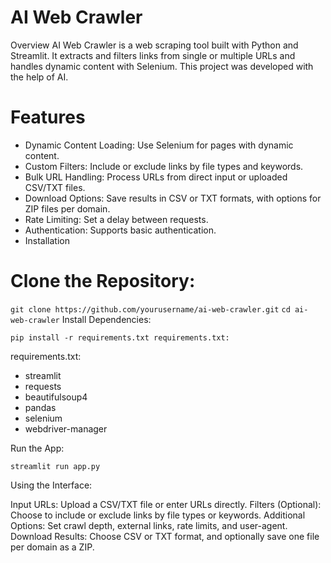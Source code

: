 
# AI Web Crawler
Overview
AI Web Crawler is a web scraping tool built with Python and Streamlit. It extracts and filters links from single or multiple URLs and handles dynamic content with Selenium. This project was developed with the help of AI.

# Features
- Dynamic Content Loading: Use Selenium for pages with dynamic content.
- Custom Filters: Include or exclude links by file types and keywords.
- Bulk URL Handling: Process URLs from direct input or uploaded CSV/TXT files.
- Download Options: Save results in CSV or TXT formats, with options for ZIP files per domain.
- Rate Limiting: Set a delay between requests.
- Authentication: Supports basic authentication.
- Installation


# Clone the Repository:



`git clone https://github.com/yourusername/ai-web-crawler.git`
`cd ai-web-crawler`
Install Dependencies:


`pip install -r requirements.txt requirements.txt:`

requirements.txt: 
- streamlit
- requests
- beautifulsoup4
- pandas
- selenium
- webdriver-manager

Run the App:


`streamlit run app.py`

Using the Interface:

Input URLs: Upload a CSV/TXT file or enter URLs directly.
Filters (Optional): Choose to include or exclude links by file types or keywords.
Additional Options: Set crawl depth, external links, rate limits, and user-agent.
Download Results: Choose CSV or TXT format, and optionally save one file per domain as a ZIP.